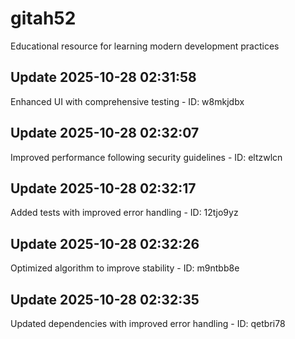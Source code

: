 # gitah52
Educational resource for learning modern development practices

## Update 2025-10-28 02:31:58
Enhanced UI with comprehensive testing - ID: w8mkjdbx


## Update 2025-10-28 02:32:07
Improved performance following security guidelines - ID: eltzwlcn


## Update 2025-10-28 02:32:17
Added tests with improved error handling - ID: 12tjo9yz


## Update 2025-10-28 02:32:26
Optimized algorithm to improve stability - ID: m9ntbb8e


## Update 2025-10-28 02:32:35
Updated dependencies with improved error handling - ID: qetbri78

